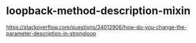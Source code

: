 # loopback-method-description-mixin
https://stackoverflow.com/questions/34012906/how-do-you-change-the-parameter-description-in-strongloop
